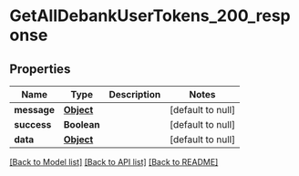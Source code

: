 # GetAllDebankUserTokens_200_response
## Properties

| Name | Type | Description | Notes |
|------------ | ------------- | ------------- | -------------|
| **message** | [**Object**](.md) |  | [default to null] |
| **success** | **Boolean** |  | [default to null] |
| **data** | [**Object**](.md) |  | [default to null] |

[[Back to Model list]](../README.md#documentation-for-models) [[Back to API list]](../README.md#documentation-for-api-endpoints) [[Back to README]](../README.md)

